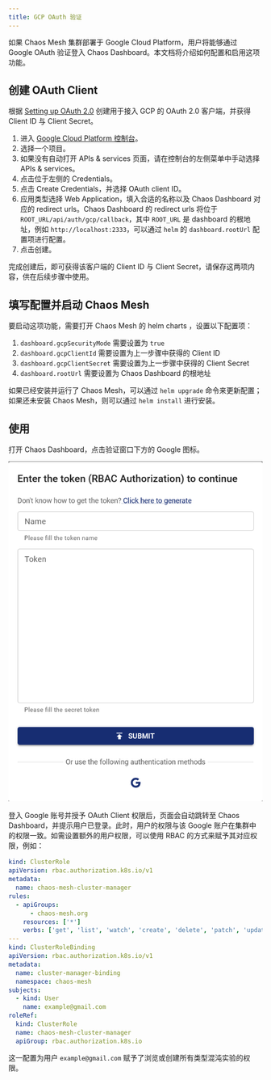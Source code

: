 ```yaml
---
title: GCP OAuth 验证
---
```


如果 Chaos Mesh 集群部署于 Google Cloud Platform，用户将能够通过 Google OAuth 验证登入 Chaos Dashboard。本文档将介绍如何配置和启用这项功能。

## 创建 OAuth Client

根据 [Setting up OAuth 2.0](https://support.google.com/cloud/answer/6158849?hl=en) 创建用于接入 GCP 的 OAuth 2.0 客户端，并获得 Client ID 与 Client Secret。

1. 进入 [Google Cloud Platform 控制台](https://console.cloud.google.com/)。
2. 选择一个项目。
3. 如果没有自动打开 APIs & services 页面，请在控制台的左侧菜单中手动选择 APIs & services。
4. 点击位于左侧的 Credentials。
5. 点击 Create Credentials，并选择 OAuth client ID。
6. 应用类型选择 Web Application，填入合适的名称以及 Chaos Dashboard 对应的 redirect urls。Chaos Dashboard 的 redirect urls 将位于 `ROOT_URL/api/auth/gcp/callback`，其中 `ROOT_URL` 是 dashboard 的根地址，例如 `http://localhost:2333`，可以通过 `helm` 的 `dashboard.rootUrl` 配置项进行配置。
7. 点击创建。

完成创建后，即可获得该客户端的 Client ID 与 Client Secret，请保存这两项内容，供在后续步骤中使用。

## 填写配置并启动 Chaos Mesh

要启动这项功能，需要打开 Chaos Mesh 的 helm charts ，设置以下配置项：

1. `dashboard.gcpSecurityMode` 需要设置为 `true`
2. `dashboard.gcpClientId` 需要设置为上一步骤中获得的 Client ID
3. `dashboard.gcpClientSecret` 需要设置为上一步骤中获得的 Client Secret
4. `dashboard.rootUrl` 需要设置为 Chaos Dashboard 的根地址

如果已经安装并运行了 Chaos Mesh，可以通过 `helm upgrade` 命令来更新配置；如果还未安装 Chaos Mesh，则可以通过 `helm install` 进行安装。

## 使用

打开 Chaos Dashboard，点击验证窗口下方的 Google 图标。

![img](./img/google-auth.png)

登入 Google 账号并授予 OAuth Client 权限后，页面会自动跳转至 Chaos Dashboard，并提示用户已登录。此时，用户的权限与该 Google 账户在集群中的权限一致。如需设置额外的用户权限，可以使用 RBAC 的方式来赋予其对应权限，例如：

```yaml
kind: ClusterRole
apiVersion: rbac.authorization.k8s.io/v1
metadata:
  name: chaos-mesh-cluster-manager
rules:
  - apiGroups:
      - chaos-mesh.org
    resources: ['*']
    verbs: ['get', 'list', 'watch', 'create', 'delete', 'patch', 'update']
---
kind: ClusterRoleBinding
apiVersion: rbac.authorization.k8s.io/v1
metadata:
  name: cluster-manager-binding
  namespace: chaos-mesh
subjects:
  - kind: User
    name: example@gmail.com
roleRef:
  kind: ClusterRole
  name: chaos-mesh-cluster-manager
  apiGroup: rbac.authorization.k8s.io
```

这一配置为用户 `example@gmail.com` 赋予了浏览或创建所有类型混沌实验的权限。

